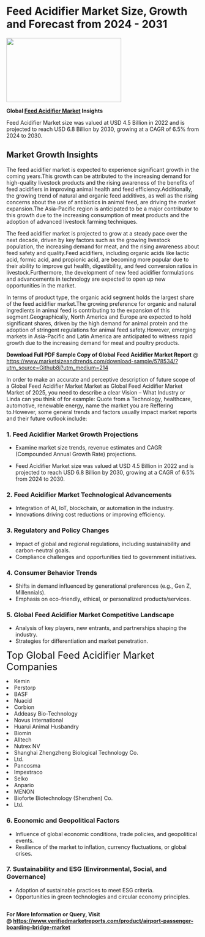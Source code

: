 <H1>Feed Acidifier Market Size, Growth and Forecast from 2024 - 2031</H1><img class="aligncenter size-medium wp-image-584254" src="https://thirdeyenews.in/wp-content/uploads/2024/09/Global-Market-Research-300x168.jpeg" alt="" width="300" height="168" /><p><strong>Global&nbsp;<a href="https://www.marketsizeandtrends.com/download-sample/578534/?utm_source=Github8j?utm_medium=214">Feed Acidifier Market</a> Insights</strong></p><p>Feed Acidifier Market size was valued at USD 4.5 Billion in 2022 and is projected to reach USD 6.8 Billion by 2030, growing at a CAGR of 6.5% from 2024 to 2030.</p><p><h2>Market Growth Insights</h2> <p>The feed acidifier market is expected to experience significant growth in the coming years.This growth can be attributed to the increasing demand for high-quality livestock products and the rising awareness of the benefits of feed acidifiers in improving animal health and feed efficiency.Additionally, the growing trend of natural and organic feed additives, as well as the rising concerns about the use of antibiotics in animal feed, are driving the market expansion.The Asia-Pacific region is anticipated to be a major contributor to this growth due to the increasing consumption of meat products and the adoption of advanced livestock farming techniques.</p> <p>The feed acidifier market is projected to grow at a steady pace over the next decade, driven by key factors such as the growing livestock population, the increasing demand for meat, and the rising awareness about feed safety and quality.Feed acidifiers, including organic acids like lactic acid, formic acid, and propionic acid, are becoming more popular due to their ability to improve gut health, digestibility, and feed conversion ratios in livestock.Furthermore, the development of new feed acidifier formulations and advancements in technology are expected to open up new opportunities in the market.</p> <p>In terms of product type, the organic acid segment holds the largest share of the feed acidifier market.The growing preference for organic and natural ingredients in animal feed is contributing to the expansion of this segment.Geographically, North America and Europe are expected to hold significant shares, driven by the high demand for animal protein and the adoption of stringent regulations for animal feed safety.However, emerging markets in Asia-Pacific and Latin America are anticipated to witness rapid growth due to the increasing demand for meat and poultry products.</p> <p><span class=""><strong>Download Full PDF Sample Copy of Global Feed Acidifier Market Report</strong> @ <a href="https://www.marketsizeandtrends.com/download-sample/578534/?utm_source=Github8j?utm_medium=214" target="_blank">https://www.marketsizeandtrends.com/download-sample/578534/?utm_source=Github8j?utm_medium=214</a></span></p><p>In order to make an accurate and perceptive description of future scope of a Global&nbsp;Feed Acidifier Market Market as Global&nbsp;Feed Acidifier Market Market of 2025, you need to describe a clear Vision &ndash; What Industry or Linda can you think of for example: Quote from a Technology, healthcare, automotive, renewable energy, name the market you are Reffering to.However, some general trends and factors usually impact market reports and their future outlook include:</p><h3>1.&nbsp;<strong>Feed Acidifier Market Growth Projections</strong></h3><ul><li>Examine market size trends, revenue estimates and CAGR (Compounded Annual Growth Rate) projections.</li><li><p>Feed Acidifier Market size was valued at USD 4.5 Billion in 2022 and is projected to reach USD 6.8 Billion by 2030, growing at a CAGR of 6.5% from 2024 to 2030.</p></li></ul><h3>2.&nbsp;<strong>Feed Acidifier Market Technological Advancements</strong></h3><ul><li>Integration of AI, IoT, blockchain, or automation in the industry.</li><li>Innovations driving cost reductions or improving efficiency.</li></ul><h3>3.&nbsp;<strong>Regulatory and Policy Changes</strong></h3><ul><li>Impact of global and regional regulations, including sustainability and carbon-neutral goals.</li><li>Compliance challenges and opportunities tied to government initiatives.</li></ul><h3>4.&nbsp;<strong>Consumer Behavior Trends</strong></h3><ul><li>Shifts in demand influenced by generational preferences (e.g., Gen Z, Millennials).</li><li>Emphasis on eco-friendly, ethical, or personalized products/services.</li></ul><h3>5.&nbsp;<strong>Global Feed Acidifier Market Competitive Landscape</strong></h3><ul><li>Analysis of key players, new entrants, and partnerships shaping the industry.</li><li>Strategies for differentiation and market penetration.</li></ul><p data-pm-slice="1 1 []"><span style="color: inherit; font-family: inherit; font-size: 25px;">Top Global Feed Acidifier Market Companies</span></p><div class="" data-test-id=""><p><li>Kemin</li><li> Perstorp</li><li> BASF</li><li> Nuacid</li><li> Corbion</li><li> Addeasy Bio-Technology</li><li> Novus International</li><li> Huarui Animal Husbandry</li><li> Biomin</li><li> Alltech</li><li> Nutrex NV</li><li> Shanghai Zhengzheng Biological Technology Co.</li><li> Ltd.</li><li> Pancosma</li><li> Impextraco</li><li> Selko</li><li> Anpario</li><li> MENON</li><li> Bioforte Biotechnology (Shenzhen) Co.</li><li> Ltd.</li></p></div><h3>6.&nbsp;<strong>Economic and Geopolitical Factors</strong></h3><ul><li>Influence of global economic conditions, trade policies, and geopolitical events.</li><li>Resilience of the market to inflation, currency fluctuations, or global crises.</li></ul><h3>7.&nbsp;<strong>Sustainability and ESG (Environmental, Social, and Governance)</strong></h3><ul><li>Adoption of sustainable practices to meet ESG criteria.</li><li>Opportunities in green technologies and circular economy principles.</li></ul><h2><strong style="font-size: 14px;">For More Information or Query, Visit @&nbsp;</strong><a style="background-color: #ffffff; font-size: 14px;" href="https://www.marketsizeandtrends.com/report/feed-acidifier-market/" target="_blank">https://www.verifiedmarketreports.com/product/airport-passenger-boarding-bridge-market</a></h2>
